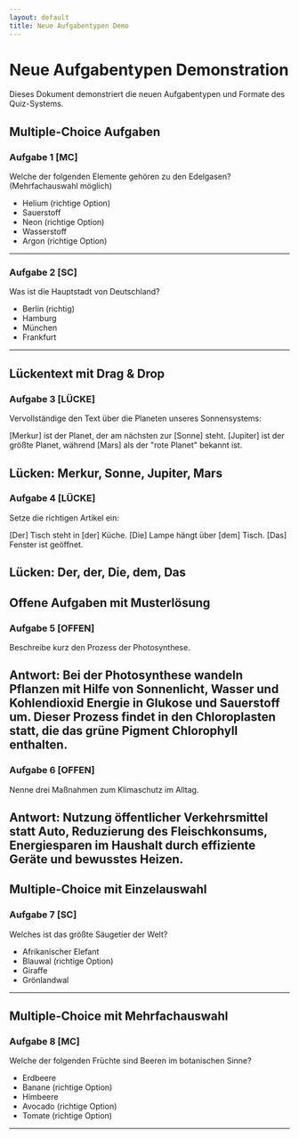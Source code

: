 ```yaml
---
layout: default
title: Neue Aufgabentypen Demo
---
```


# Neue Aufgabentypen Demonstration

Dieses Dokument demonstriert die neuen Aufgabentypen und Formate des Quiz-Systems.

## Multiple-Choice Aufgaben

### Aufgabe 1 [MC]
Welche der folgenden Elemente gehören zu den Edelgasen? (Mehrfachauswahl möglich)

- Helium (richtige Option)
- Sauerstoff
- Neon (richtige Option)
- Wasserstoff
- Argon (richtige Option)
---

### Aufgabe 2 [SC]
Was ist die Hauptstadt von Deutschland?

- Berlin (richtig)
- Hamburg
- München
- Frankfurt
---

## Lückentext mit Drag & Drop

### Aufgabe 3 [LÜCKE]
Vervollständige den Text über die Planeten unseres Sonnensystems:

[Merkur] ist der Planet, der am nächsten zur [Sonne] steht. [Jupiter] ist der größte Planet, während [Mars] als der "rote Planet" bekannt ist.

Lücken: Merkur, Sonne, Jupiter, Mars
---

### Aufgabe 4 [LÜCKE]
Setze die richtigen Artikel ein:

[Der] Tisch steht in [der] Küche. [Die] Lampe hängt über [dem] Tisch. [Das] Fenster ist geöffnet.

Lücken: Der, der, Die, dem, Das
---

## Offene Aufgaben mit Musterlösung

### Aufgabe 5 [OFFEN]
Beschreibe kurz den Prozess der Photosynthese.

Antwort: Bei der Photosynthese wandeln Pflanzen mit Hilfe von Sonnenlicht, Wasser und Kohlendioxid Energie in Glukose und Sauerstoff um. Dieser Prozess findet in den Chloroplasten statt, die das grüne Pigment Chlorophyll enthalten.
---

### Aufgabe 6 [OFFEN]
Nenne drei Maßnahmen zum Klimaschutz im Alltag.

Antwort: Nutzung öffentlicher Verkehrsmittel statt Auto, Reduzierung des Fleischkonsums, Energiesparen im Haushalt durch effiziente Geräte und bewusstes Heizen.
---

## Multiple-Choice mit Einzelauswahl

### Aufgabe 7 [SC]
Welches ist das größte Säugetier der Welt?

- Afrikanischer Elefant
- Blauwal (richtige Option)
- Giraffe
- Grönlandwal
---

## Multiple-Choice mit Mehrfachauswahl

### Aufgabe 8 [MC]
Welche der folgenden Früchte sind Beeren im botanischen Sinne?

- Erdbeere
- Banane (richtige Option)
- Himbeere
- Avocado (richtige Option)
- Tomate (richtige Option)
---